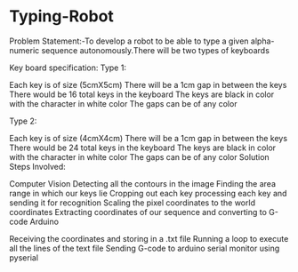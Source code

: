 # Typing-Robot
Problem Statement:-To develop a robot to be able to type a given alpha-numeric sequence autonomously.There will be two types of keyboards

Key board specification:
Type 1:

Each key is of size (5cmX5cm)
There will be a 1cm gap in between the keys
There would be 16 total keys in the keyboard
The keys are black in color with the character in white color
The gaps can be of any color

Type 2:

Each key is of size (4cmX4cm)
There will be a 1cm gap in between the keys
There would be 24 total keys in the keyboard
The keys are black in color with the character in white color
The gaps can be of any color
Solution
Steps Involved:

Computer Vision
Detecting all the contours in the image
Finding the area range in which our keys lie
Cropping out each key
processing each key and sending it for recognition
Scaling the pixel coordinates to the world coordinates
Extracting coordinates of our sequence and converting to G-code
Arduino

Receiving the coordinates and storing in a .txt file
Running a loop to execute all the lines of the text file
Sending G-code to arduino serial monitor using pyserial
